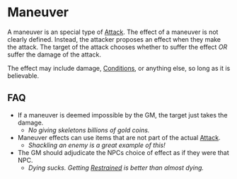 # Maneuver

A maneuver is an special type of [Attack](Attack.md). The effect of a maneuver is not clearly defined. Instead, the attacker proposes an effect when they make the attack. The target of the attack chooses whether to suffer the effect *OR* suffer the damage of the attack.

The effect may include damage, [Conditions](../Conditions/!Conditions.md), or anything else, so long as it is believable.

## FAQ

- If a maneuver is deemed impossible by the GM, the target just takes the damage.
	- *No giving skeletons billions of gold coins.*
- Maneuver effects can use items that are not part of the actual [Attack](Attack.md).
	- *Shackling an enemy is a great example of this!*
- The GM should adjudicate the NPCs choice of effect as if they were that NPC.
	- *Dying sucks. Getting [Restrained](../Conditions/Restrained.md) is better than almost dying.*
